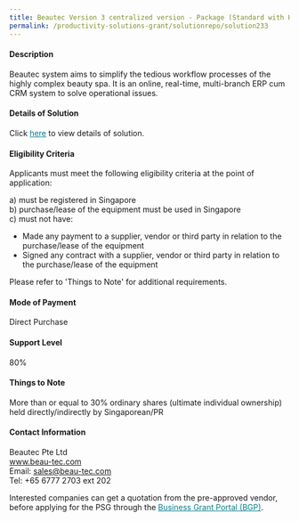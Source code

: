 ```yaml
---
title: Beautec Version 3 centralized version - Package (Standard with HW - 23.8" Screen)
permalink: /productivity-solutions-grant/solutionrepo/solution233
---
```


#### Description

Beautec system aims to simplify the tedious workflow processes of the highly complex beauty spa. It is an online, real-time, multi-branch ERP cum CRM system to solve operational issues.

#### Details of Solution

Click <a href='https://gb-assist-staging.netlify.app/images/psg/Beautec_Pte_Ltd_Annex_3_Part_3.pdf' style='color:#037e8a'>here</a> to view details of solution.

#### Eligibility Criteria

Applicants must meet the following eligibility criteria at the point of application:

a) must be registered in Singapore <br>
b) purchase/lease of the equipment must be used in Singapore <br>
c) must not have:
- Made any payment to a supplier, vendor or third party in relation to the purchase/lease of the equipment
- Signed any contract with a supplier, vendor or third party in relation to the purchase/lease of the equipment

Please refer to 'Things to Note' for additional requirements.

#### Mode of Payment
Direct Purchase

#### Support Level
80%

#### Things to Note
More than or equal to 30% ordinary shares (ultimate individual ownership) held directly/indirectly by Singaporean/PR

#### Contact Information
Beautec Pte Ltd<br>www.beau-tec.com<br>Email: sales@beau-tec.com<br>Tel: +65 6777 2703 ext 202

Interested companies can get a quotation from the pre-approved vendor, before applying for the PSG through the <a target='_blank' style='color:#037e8a' href='https://www.businessgrants.gov.sg/'>Business Grant Portal (BGP)</a>.
